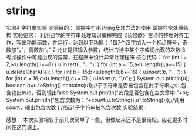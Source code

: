 # string
实验4 字符串实验
实验目的：
 掌握字符串string及其方法的使用
 掌握异常处理结构
实验要求：
 利用已学的字符串处理知识编程完成《长恨歌》古诗的整理对齐工作，写出功能函数，并运行，达到以下功能：
 1每7个汉字加入一个标点符号，奇数加“，”，偶数加“。”
 2 允许提供输入参数，统计古诗中某个字或词出现的次数
 3 考虑操作中可能出现的异常，在程序中设计异常处理程序
核心代码：
 for (int i = 7;i<u.length();i+=8) {
         u.insert(i, "，");
             }
        for (int a = 15;a<u.length();a+=15) {
         u.deleteCharAt(a);
             }
         for (int b = 15;b<u.length();b+=16) {
             u.insert(b, "。");
             }
         for (int c = 16;c<u.length();c+=17) {
             u.insert(c, "\n");
             }
     System.out.println(u);
boolean b=u.toString().contains(u1);//子字符串是否被包含在此字符串之中,包含输出true，否则输出false
  System.out.println("此段是否包含在主文章中:"+b);
  System.out.println("包含次数为："+count(u.toString(),u1.toString()));//调用count，输出包含次数
 }
  //统计子字符串被包含次数
实验结果：
 
感想：
本次实验相较于前几次简单了一些，但做起来还不是很轻松，应花更多时间在这门课上。


